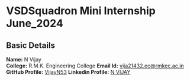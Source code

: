 # VSDSquadron Mini Internship June_2024

## Basic Details
**Name:**  N Vijay<br />
**College:** R.M.K. Engineering College
**Email Id:** [vija21432.ec@rmkec.ac.in](vija21432.ec@rmkec.ac.in)
**GitHub Profile:** [VijayN53](https://github.com/VijayN53)
**Linkedin Profile:** [N VIJAY](https://www.linkedin.com/in/n-vijay-a3950122b?lipi=urn%3Ali%3Apage%3Ad_flagship3_profile_view_base_contact_details%3BIbIZWmtARZ65D08AaTXuWQ%3D%3D)

